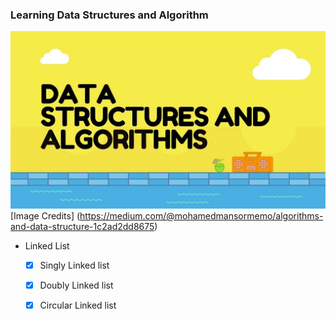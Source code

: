 ### Learning Data Structures and Algorithm

![dsa-banner](imgs/dsa-banner.jpg)
[Image Credits] (https://medium.com/@mohamedmansormemo/algorithms-and-data-structure-1c2ad2dd8675)
* Linked List
  * [x] Singly Linked list
  * [x] Doubly Linked list
  * [x] Circular Linked list

